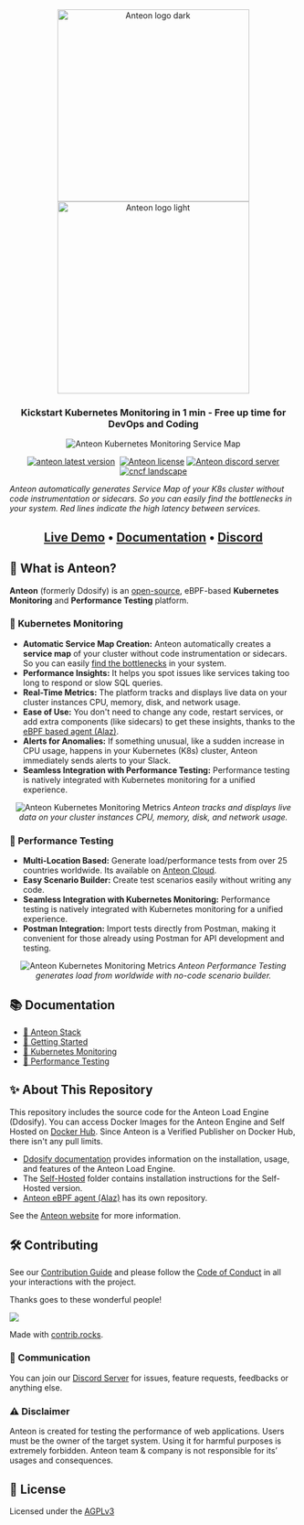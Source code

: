 <div align="center">
    <img src="https://raw.githubusercontent.com/getanteon/anteon/master/assets/anteon-logo-db.svg#gh-dark-mode-only" alt="Anteon logo dark" width="336px" /><br />
    <img src="https://raw.githubusercontent.com/getanteon/anteon/master/assets/anteon-logo-wb.svg#gh-light-mode-only" alt="Anteon logo light" width="336px" /><br />
</div>

<h3 align="center">Kickstart Kubernetes Monitoring in 1 min - Free up time for DevOps and Coding</h3>

<p align="center">
    <img src="https://raw.githubusercontent.com/getanteon/anteon/master/assets/anteon_service_map.png" alt="Anteon Kubernetes Monitoring Service Map" />
    <p align="center">
        <a href="https://github.com/getanteon/anteon/releases" target="_blank"><img src="https://img.shields.io/github/v/release/getanteon/anteon?style=for-the-badge&logo=github&color=orange" alt="anteon latest version" /></a>&nbsp;
        <a href="https://github.com/getanteon/anteon/blob/master/LICENSE" target="_blank"><img src="https://img.shields.io/badge/LICENSE-AGPL--3.0-orange?style=for-the-badge&logo=none" alt="Anteon license" /></a>
        <a href="https://discord.com/invite/9KdnrSUZQg" target="_blank"><img src="https://img.shields.io/discord/898523141788287017?style=for-the-badge&logo=discord&label=DISCORD" alt="Anteon discord server" /></a>
        <a href="https://landscape.cncf.io/?item=observability-and-analysis--observability--anteon" target="_blank"><img src="https://img.shields.io/badge/CNCF%20Landscape-5699C6?style=for-the-badge&logo=cncf&label=cncf" alt="cncf landscape" /></a>
    </p>
    <i>Anteon automatically generates Service Map of your K8s cluster without code instrumentation or sidecars. So you can easily find the bottlenecks in your system. Red lines indicate the high latency between services.</i>
</p>

<h2 align="center">
    <a href="https://demo.getanteon.com/" target="_blank">Live Demo</a> •
    <a href="https://getanteon.com/docs" target="_blank">Documentation</a> •
    <a href="https://discord.com/invite/9KdnrSUZQg" target="_blank">Discord</a>
</h2>

## 🐝 What is Anteon?

**Anteon** (formerly Ddosify) is an [open-source](https://github.com/getanteon/anteon), eBPF-based **Kubernetes Monitoring** and **Performance Testing** platform.

### 🔎 Kubernetes Monitoring

- **Automatic Service Map Creation:** Anteon automatically creates a **service map** of your cluster without code instrumentation or sidecars. So you can easily [find the bottlenecks](https://getanteon.com/docs/kubernetes-monitoring/#finding-bottlenecks) in your system.
- **Performance Insights:** It helps you spot issues like services taking too long to respond or slow SQL queries.
- **Real-Time Metrics:** The platform tracks and displays live data on your cluster instances CPU, memory, disk, and network usage.
- **Ease of Use:** You don't need to change any code, restart services, or add extra components (like sidecars) to get these insights, thanks to the [eBPF based agent (Alaz)](https://github.com/getanteon/alaz).
- **Alerts for Anomalies:** If something unusual, like a sudden increase in CPU usage, happens in your Kubernetes (K8s) cluster, Anteon immediately sends alerts to your Slack.
- **Seamless Integration with Performance Testing:** Performance testing is natively integrated with Kubernetes monitoring for a unified experience.

<p align="center">
<img src="https://raw.githubusercontent.com/getanteon/anteon/master/assets/anteon_metrics.png" alt="Anteon Kubernetes Monitoring Metrics" />
<i>Anteon tracks and displays live data on your cluster instances CPU, memory, disk, and network usage.</i>
</p>

### 🔨 Performance Testing

- **Multi-Location Based:** Generate load/performance tests from over 25 countries worldwide. Its available on [Anteon Cloud](https://getanteon.com/).
- **Easy Scenario Builder:** Create test scenarios easily without writing any code.
- **Seamless Integration with Kubernetes Monitoring:** Performance testing is natively integrated with Kubernetes monitoring for a unified experience.
- **Postman Integration:** Import tests directly from Postman, making it convenient for those already using Postman for API development and testing.

<p align="center">
<img src="https://raw.githubusercontent.com/getanteon/anteon/master/assets/anteon_performance_testing.png" alt="Anteon Kubernetes Monitoring Metrics" />
<i>Anteon Performance Testing generates load from worldwide with no-code scenario builder.</i>
</p>

## 📚 Documentation

- [🐝 Anteon Stack](https://getanteon.com/docs/stack/)
- [🚀 Getting Started](https://getanteon.com/docs/getting-started/)
- [🔎 Kubernetes Monitoring](https://getanteon.com/docs/kubernetes-monitoring/)
- [🔨 Performance Testing](https://getanteon.com/docs/performance-testing/)

## ✨ About This Repository

This repository includes the source code for the Anteon Load Engine (Ddosify). You can access Docker Images for the Anteon Engine and Self Hosted on <a href="https://hub.docker.com/u/ddosify" target="_blank">Docker Hub</a>. Since Anteon is a Verified Publisher on Docker Hub, there isn't any pull limits.

- [Ddosify documentation](https://github.com/getanteon/anteon/tree/master/ddosify_engine) provides information on the installation, usage, and features of the Anteon Load Engine.
- The [Self-Hosted](https://github.com/getanteon/anteon/tree/master/selfhosted) folder contains installation instructions for the Self-Hosted version.
- [Anteon eBPF agent (Alaz)](https://github.com/getanteon/alaz) has its own repository.

See the [Anteon website](https://getanteon.com/) for more information.

## 🛠️ Contributing

See our [Contribution Guide](./CONTRIBUTING.md) and please follow the [Code of Conduct](./CODE_OF_CONDUCT.md) in all your interactions with the project.

Thanks goes to these wonderful people!

<a href="https://github.com/getanteon/anteon/graphs/contributors">
  <img src="https://contrib.rocks/image?repo=getanteon/anteon" />
</a>

Made with [contrib.rocks](https://contrib.rocks).

### 📨 Communication

You can join our [Discord Server](https://discord.com/invite/9KdnrSUZQg) for issues, feature requests, feedbacks or anything else.

### ⚠️ Disclaimer

Anteon is created for testing the performance of web applications. Users must be the owner of the target system. Using it for harmful purposes is extremely forbidden. Anteon team & company is not responsible for its’ usages and consequences.

## 📜 License

Licensed under the [AGPLv3](LICENSE)
